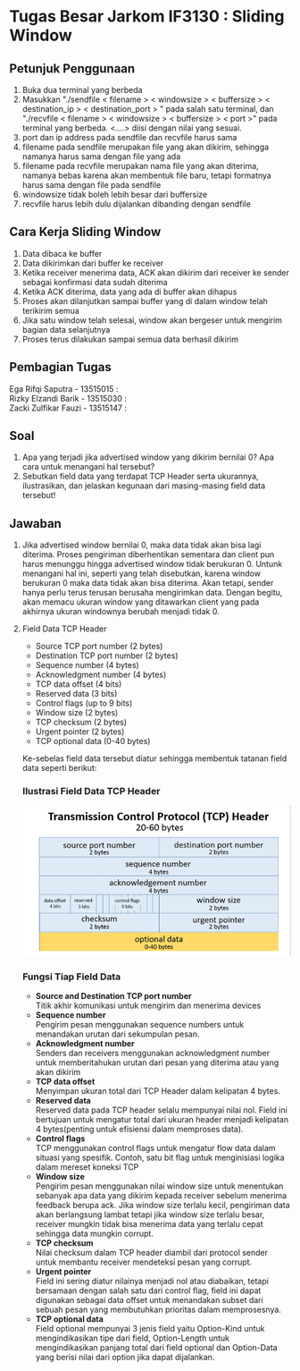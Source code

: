 # Tugas Besar Jarkom IF3130 : Sliding Window

## Petunjuk Penggunaan
1. Buka dua terminal yang berbeda
2. Masukkan "./sendfile < filename > < windowsize > < buffersize > < destination_ip > < destination_port > " pada salah satu terminal, dan "./recvfile < filename > < windowsize > < buffersize > < port >" pada terminal yang berbeda.  <....> diisi dengan nilai yang sesuai.
3. port dan ip address pada sendfile dan recvfile harus sama
4. filename pada sendfile merupakan file yang akan dikirim, sehingga namanya harus sama dengan file yang ada
5. filename pada recvfile merupakan nama file yang akan diterima, namanya bebas karena akan membentuk file baru, tetapi formatnya harus sama dengan file pada sendfile
6. windowsize tidak boleh lebih besar dari buffersize
7. recvfile harus lebih dulu dijalankan dibanding dengan sendfile


## Cara Kerja Sliding Window
1. Data dibaca ke buffer
2. Data dikirimkan dari buffer ke receiver
3. Ketika receiver menerima data, ACK akan dikirim dari receiver ke sender sebagai konfirmasi data sudah diterima
4. Ketika ACK diterima, data yang ada di buffer akan dihapus
5. Proses akan dilanjutkan sampai buffer yang di dalam window telah terikirim semua
6. Jika satu window telah selesai, window akan bergeser untuk mengirim bagian data selanjutnya
7. Proses terus dilakukan sampai semua data berhasil dikirim

## Pembagian Tugas
Ega Rifqi Saputra - 13515015        :<br>
Rizky Elzandi Barik - 13515030      :<br>
Zacki Zulfikar Fauzi - 13515147     :<br>

## Soal 
1. Apa yang terjadi jika advertised window yang dikirim bernilai 0? Apa cara untuk menangani hal tersebut?
2. Sebutkan field data yang terdapat TCP Header serta ukurannya, ilustrasikan, dan jelaskan kegunaan dari masing-masing field data tersebut!

## Jawaban

1. Jika advertised window bernilai 0, maka data tidak akan bisa lagi diterima. Proses pengiriman diberhentikan sementara dan client pun harus menunggu hingga advertised window tidak berukuran 0. Untunk menangani hal ini, seperti yang telah disebutkan, karena window berukuran 0 maka data tidak akan bisa diterima. Akan tetapi, sender hanya perlu terus terusan berusaha mengirimkan data. Dengan begitu, akan memacu ukuran window yang ditawarkan client yang pada akhirnya ukuran windownya berubah menjadi tidak 0.

2. Field Data TCP Header
    * Source TCP port number (2 bytes)
    * Destination TCP port number (2 bytes)
    * Sequence number (4 bytes)
    * Acknowledgment number (4 bytes)
    * TCP data offset (4 bits)
    * Reserved data (3 bits)
    * Control flags (up to 9 bits)
    * Window size (2 bytes)
    * TCP checksum (2 bytes)
    * Urgent pointer (2 bytes)
    * TCP optional data (0-40 bytes)
    
    Ke-sebelas field data tersebut diatur sehingga membentuk tatanan field data seperti berikut:
    
    ### Ilustrasi Field Data TCP Header 
    ![](tcpheader.png)
    
    ### Fungsi Tiap Field Data
    * **Source and Destination TCP port number <br>**
        Titik akhir komunikasi untuk mengirim dan menerima devices
    * **Sequence number <br>**
        Pengirim pesan menggunakan sequence numbers untuk menandakan urutan dari sekumpulan pesan. 
    * **Acknowledgment number <br>**
        Senders dan  receivers menggunakan acknowledgment number untuk memberitahukan urutan dari pesan yang diterima atau yang akan dikirim
    * **TCP data offset <br>**
        Menyimpan ukuran total dari TCP Header dalam kelipatan 4 bytes.
    * **Reserved data <br>**
        Reserved data pada TCP header selalu mempunyai nilai nol. Field ini bertujuan untuk mengatur total dari ukuran header menjadi kelipatan 4 bytes(penting untuk efisiensi dalam memproses data).
    * **Control flags <br>**
        TCP menggunakan control flags untuk mengatur flow data dalam situasi yang spesifik. Contoh, satu bit flag untuk menginisiasi logika dalam mereset koneksi TCP
    * **Window size <br>**
        Pengirim pesan menggunakan nilai window size untuk menentukan sebanyak apa data yang dikirim kepada receiver sebelum menerima feedback berupa ack. Jika window size terlalu kecil, pengiriman data akan berlangsung lambat tetapi jika window size terlalu besar, receiver mungkin tidak bisa menerima data yang terlalu cepat sehingga data mungkin corrupt.
    * **TCP checksum <br>**
        Nilai checksum dalam TCP header diambil dari protocol sender untuk membantu receiver mendeteksi pesan yang corrupt.
    * **Urgent pointer <br>**
        Field ini sering diatur nilainya menjadi nol atau diabaikan, tetapi bersamaan dengan salah satu dari control flag, field ini dapat digunakan sebagai data offset untuk menandakan subset dari sebuah pesan yang membutuhkan prioritas dalam memprosesnya.
    * **TCP optional data <br>**
         Field optional mempunyai 3 jenis field yaitu Option-Kind untuk mengindikasikan tipe dari field, Option-Length untuk mengindikasikan panjang total dari field optional dan Option-Data yang berisi nilai dari option jika dapat dijalankan.
      
